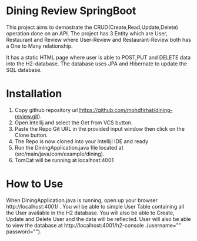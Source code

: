 # Dining Review SpringBoot

This project aims to demostrate the CRUD(Create,Read,Update,Delete) operation done on an API. The project has 3 Entity which are User, Restaurant and Review where User-Review and Restaurant-Review both has a One to Many relationship.

It has a static HTML page where user is able to POST,PUT and DELETE data into the H2-database. The database uses JPA and Hibernate to update the SQL database.

# Installation

1. Copy github repository url(https://github.com/mohdfirhat/dining-review.git).
2. Open Intellij and select the Get from VCS button.
3. Paste the Repo Git URL in the provided input window then click on the Clone button.
4. The Repo is now cloned into your Intelliji IDE and ready
5. Run the DiningApplication.java file located at (src/main/java/com/example/dining).
6. TomCat will be running at localhost:4001

# How to Use

When DiningApplication.java is running, open up your browser http://localhost:4001/ .
You wil be able to simple User Table containing all the User available in the H2 database.
You will also be able to Create, Update and Delete User and the data will be reflected.
User will also be able to view the database at http://localhost:4001/h2-console .(username="" password="").

